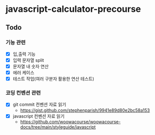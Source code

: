 # javascript-calculator-precourse

## Todo

### 기능 관련

- [x] 입,출력 기능
- [x] 입력 문자열 split
- [x] 문자열 내 숫자 연산
- [x] 에러 케이스
- [x] 테스트 작업(여러 구분자 활용한 연산 테스트)

### 코딩 컨벤션 관련

- [x] git commit 컨벤션 자료 읽기
  - https://gist.github.com/stephenparish/9941e89d80e2bc58a153
- [x] javascript 컨벤션 자료 읽기
  - https://github.com/woowacourse/woowacourse-docs/tree/main/styleguide/javascript
